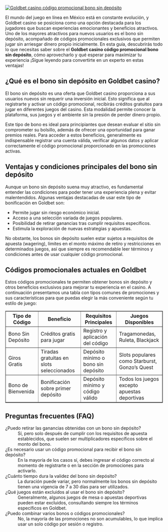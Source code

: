 [![Goldbet casino código promocional bono sin depósito](https://123-caf.pages.dev/gitsignup.png)](https://vrmoo.ru/Bt82HjjY)

<p>El mundo del juego en línea en México está en constante evolución, y Goldbet casino se posiciona como una opción destacada para los jugadores que buscan experiencias emocionantes y beneficios atractivos. Uno de los mayores atractivos para nuevos usuarios es el bono sin depósito, acompañado de códigos promocionales exclusivos que permiten jugar sin arriesgar dinero propio inicialmente. En esta guía, descubrirás todo lo que necesitas saber sobre el <strong>Goldbet casino código promocional bono sin depósito</strong>, cómo aprovecharlo y qué esperar para maximizar tu experiencia ¡Sigue leyendo para convertirte en un experto en estas ventajas!</p>  <h2>¿Qué es el bono sin depósito en Goldbet casino?</h2> <p>El bono sin depósito es una oferta que Goldbet casino proporciona a sus usuarios nuevos sin requerir una inversión inicial. Esto significa que al registrarte y activar un código promocional, recibirás créditos gratuitos para jugar en diferentes juegos del casino. Esta modalidad permite conocer la plataforma, sus juegos y el ambiente sin la presión de perder dinero propio.</p> <p>Este tipo de bono es ideal para principiantes que desean evaluar el sitio sin comprometer su bolsillo, además de ofrecer una oportunidad para ganar premios reales. Para acceder a estos beneficios, generalmente es indispensable registrar una cuenta válida, verificar algunos datos y aplicar correctamente el código promocional proporcionado en las promociones activas.</p>  <h2>Ventajas y condiciones principales del bono sin depósito</h2> <p>Aunque un bono sin depósito suena muy atractivo, es fundamental entender las condiciones para poder tener una experiencia plena y evitar malentendidos. Algunas ventajas destacadas de usar este tipo de bonificación en Goldbet son:</p> <ul>   <li>Permite jugar sin riesgo económico inicial.</li>   <li>Acceso a una selección variada de juegos populares.</li>   <li>Posibilidad de retirar ganancias tras cumplir requisitos específicos.</li>   <li>Estimula la exploración de nuevas estrategias y apuestas.</li> </ul> <p>No obstante, los bonos sin depósito suelen estar sujetos a requisitos de apuesta (wagering), límites en el monto máximo de retiro y restricciones en determinados juegos, así que siempre es recomendable leer términos y condiciones antes de usar cualquier código promocional.</p>  <h2>Códigos promocionales actuales en Goldbet</h2> <p>Estos códigos promocionales te permiten obtener bonos sin depósito y otros beneficios exclusivos para mejorar tu experiencia en el casino. A continuación presentamos una tabla con tipos comunes de promociones y sus características para que puedas elegir la más conveniente según tu estilo de juego:</p>  <table border="1" cellpadding="8" cellspacing="0">   <thead>     <tr>       <th>Tipo de Código</th>       <th>Beneficio</th>       <th>Requisitos Principales</th>       <th>Juegos Disponibles</th>     </tr>   </thead>   <tbody>     <tr>       <td>Bono Sin Depósito</td>       <td>Créditos gratis para jugar</td>       <td>Registro y aplicación del código</td>       <td>Tragamonedas, Ruleta, Blackjack</td>     </tr>     <tr>       <td>Giros Gratis</td>       <td>Tiradas gratuitas en slots seleccionados</td>       <td>Depósito mínimo o bono sin depósito</td>       <td>Slots populares como Starburst, Gonzo’s Quest</td>     </tr>     <tr>       <td>Bono de Bienvenida</td>       <td>Bonificación sobre primer depósito</td>       <td>Depósito mínimo y código válido</td>       <td>Todos los juegos excepto apuestas deportivas</td>     </tr>   </tbody> </table>  <h2>Preguntas frecuentes (FAQ)</h2> <dl>   <dt>¿Puedo retirar las ganancias obtenidas con un bono sin depósito?</dt>   <dd>Sí, pero solo después de cumplir con los requisitos de apuesta establecidos, que suelen ser multiplicadores específicos sobre el monto del bono.</dd>    <dt>¿Es necesario usar un código promocional para recibir el bono sin depósito?</dt>   <dd>En la mayoría de los casos sí, debes ingresar el código correcto al momento de registrarte o en la sección de promociones para activarlo.</dd>    <dt>¿Cuánto tiempo dura la validez del bono sin depósito?</dt>   <dd>La duración puede variar, pero normalmente los bonos sin depósito tienen una vigencia de 7 a 30 días para ser utilizados.</dd>    <dt>¿Qué juegos están excluidos al usar el bono sin depósito?</dt>   <dd>Generalmente, algunos juegos de mesa o apuestas deportivas pueden estar excluidos, consultando siempre los términos específicos en Goldbet.</dd>    <dt>¿Puedo combinar varios bonos o códigos promocionales?</dt>   <dd>No, la mayoría de las promociones no son acumulables, lo que implica usar un solo código por sesión o registro.</dd> </dl>
